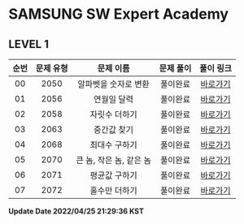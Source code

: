 # SAMSUNG SW Expert Academy
## LEVEL 1

| 순번 | 문제 유형 | 문제 이름 | 문제 풀이 | 풀이 링크 |
| :--: |:--: |:--: |:--: |:--: |
|00|2050|알파벳을 숫자로 변환|풀이완료|[바로가기](https://github.com/westreed/ProgrammersAlgorithm/blob/main/SAMSUNG_SW_Expert_Academy/lv1/%EC%95%8C%ED%8C%8C%EB%B2%B3%EC%9D%84%20%EC%88%AB%EC%9E%90%EB%A1%9C%20%EB%B3%80%ED%99%98.py)|
|01|2056|연월일 달력|풀이완료|[바로가기](https://github.com/westreed/ProgrammersAlgorithm/blob/main/SAMSUNG_SW_Expert_Academy/lv1/%EC%97%B0%EC%9B%94%EC%9D%BC%20%EB%8B%AC%EB%A0%A5.py)|
|02|2058|자릿수 더하기|풀이완료|[바로가기](https://github.com/westreed/ProgrammersAlgorithm/blob/main/SAMSUNG_SW_Expert_Academy/lv1/%EC%9E%90%EB%A6%BF%EC%88%98%20%EB%8D%94%ED%95%98%EA%B8%B0.py)|
|03|2063|중간값 찾기|풀이완료|[바로가기](https://github.com/westreed/ProgrammersAlgorithm/blob/main/SAMSUNG_SW_Expert_Academy/lv1/%EC%A4%91%EA%B0%84%EA%B0%92%20%EC%B0%BE%EA%B8%B0.py)|
|04|2068|최대수 구하기|풀이완료|[바로가기](https://github.com/westreed/ProgrammersAlgorithm/blob/main/SAMSUNG_SW_Expert_Academy/lv1/%EC%B5%9C%EB%8C%80%EC%88%98%20%EA%B5%AC%ED%95%98%EA%B8%B0.py)|
|05|2070|큰 놈, 작은 놈, 같은 놈|풀이완료|[바로가기](https://github.com/westreed/ProgrammersAlgorithm/blob/main/SAMSUNG_SW_Expert_Academy/lv1/%ED%81%B0%20%EB%86%88%2C%20%EC%9E%91%EC%9D%80%20%EB%86%88%2C%20%EA%B0%99%EC%9D%80%20%EB%86%88.py)|
|06|2071|평균값 구하기|풀이완료|[바로가기](https://github.com/westreed/ProgrammersAlgorithm/blob/main/SAMSUNG_SW_Expert_Academy/lv1/%ED%8F%89%EA%B7%A0%EA%B0%92%20%EA%B5%AC%ED%95%98%EA%B8%B0.py)|
|07|2072|홀수만 더하기|풀이완료|[바로가기](https://github.com/westreed/ProgrammersAlgorithm/blob/main/SAMSUNG_SW_Expert_Academy/lv1/%ED%99%80%EC%88%98%EB%A7%8C%20%EB%8D%94%ED%95%98%EA%B8%B0.py)|


**Update Date 2022/04/25 21:29:36 KST**


